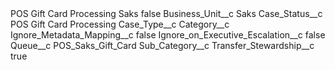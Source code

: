 <?xml version="1.0" encoding="UTF-8"?>
<CustomMetadata xmlns="http://soap.sforce.com/2006/04/metadata" xmlns:xsi="http://www.w3.org/2001/XMLSchema-instance" xmlns:xsd="http://www.w3.org/2001/XMLSchema">
    <label>POS Gift Card Processing Saks</label>
    <protected>false</protected>
    <values>
        <field>Business_Unit__c</field>
        <value xsi:type="xsd:string">Saks</value>
    </values>
    <values>
        <field>Case_Status__c</field>
        <value xsi:type="xsd:string">POS Gift Card Processing</value>
    </values>
    <values>
        <field>Case_Type__c</field>
        <value xsi:nil="true"/>
    </values>
    <values>
        <field>Category__c</field>
        <value xsi:nil="true"/>
    </values>
    <values>
        <field>Ignore_Metadata_Mapping__c</field>
        <value xsi:type="xsd:boolean">false</value>
    </values>
    <values>
        <field>Ignore_on_Executive_Escalation__c</field>
        <value xsi:type="xsd:boolean">false</value>
    </values>
    <values>
        <field>Queue__c</field>
        <value xsi:type="xsd:string">POS_Saks_Gift_Card</value>
    </values>
    <values>
        <field>Sub_Category__c</field>
        <value xsi:nil="true"/>
    </values>
    <values>
        <field>Transfer_Stewardship__c</field>
        <value xsi:type="xsd:boolean">true</value>
    </values>
</CustomMetadata>
